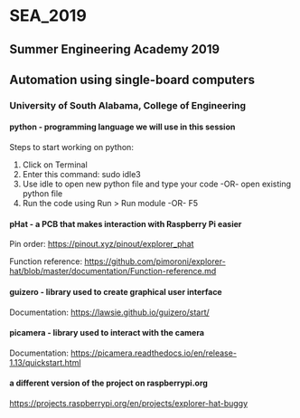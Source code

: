 # SEA_2019
## Summer Engineering Academy 2019
## Automation using single-board computers
### University of South Alabama, College of Engineering


#### python - programming language we will use in this session
Steps to start working on python: 
1. Click on Terminal
2. Enter this command:  sudo idle3
3. Use idle to open new python file and type your code -OR- open existing python file
4. Run the code using Run > Run module -OR- F5

#### pHat - a PCB that makes interaction with Raspberry Pi easier

Pin order:  https://pinout.xyz/pinout/explorer_phat

Function reference:   https://github.com/pimoroni/explorer-hat/blob/master/documentation/Function-reference.md

#### guizero - library used to create graphical user interface

Documentation:  https://lawsie.github.io/guizero/start/

#### picamera - library used to interact with the camera

Documentation: https://picamera.readthedocs.io/en/release-1.13/quickstart.html

#### a different version of the project on raspberrypi.org
https://projects.raspberrypi.org/en/projects/explorer-hat-buggy



